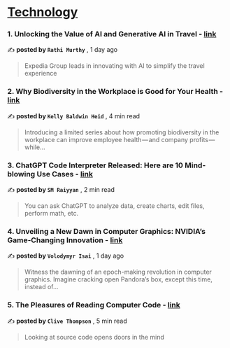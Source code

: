 
<h1><a href=https://medium.com/tag/technology/recommended target="_blank" rel="noopener noreferrer">Technology</a></h1>
<h3>1. Unlocking the Value of AI and Generative AI in Travel - <a href=https://medium.com/@rathi_7491?source=tag_recommended_feed---------0-84----------technology----------73ed722b_cab8_4b68_aa5b_8a15f8a9e9b1------- target="_blank" rel="noopener noreferrer">link</a></h3>

✍️ **posted by `Rathi Murthy`** <date> , 1 day ago</date>

<blockquote>Expedia Group leads in innovating with AI to simplify the travel experience</blockquote>

<h3>2. Why Biodiversity in the Workplace is Good for Your Health - <a href=https://medium.com/@kellybaldwinheid?source=tag_recommended_feed---------1-107----------technology----------73ed722b_cab8_4b68_aa5b_8a15f8a9e9b1------- target="_blank" rel="noopener noreferrer">link</a></h3>

✍️ **posted by `Kelly Baldwin Heid`** <date> , 4 min read</date>

<blockquote>Introducing a limited series about how promoting biodiversity in the workplace can improve employee health — and company profits — while…</blockquote>

<h3>3. ChatGPT Code Interpreter Released: Here are 10 Mind-blowing Use Cases - <a href=https://medium.com/@smraiyyan?source=tag_recommended_feed---------2-85----------technology----------73ed722b_cab8_4b68_aa5b_8a15f8a9e9b1------- target="_blank" rel="noopener noreferrer">link</a></h3>

✍️ **posted by `SM Raiyyan`** <date> , 2 min read</date>

<blockquote>You can  ask ChatGPT to analyze data, create charts, edit files, perform math, etc.</blockquote>

<h3>4. Unveiling a New Dawn in Computer Graphics: NVIDIA’s Game-Changing Innovation - <a href=https://medium.com/@volod.org?source=tag_recommended_feed---------3-84----------technology----------73ed722b_cab8_4b68_aa5b_8a15f8a9e9b1------- target="_blank" rel="noopener noreferrer">link</a></h3>

✍️ **posted by `Volodymyr Isai`** <date> , 1 day ago</date>

<blockquote>Witness the dawning of an epoch-making revolution in computer graphics. Imagine cracking open Pandora’s box, except this time, instead of…</blockquote>

<h3>5. The Pleasures of Reading Computer Code - <a href=https://medium.com/@clivethompson?source=tag_recommended_feed---------4-107----------technology----------73ed722b_cab8_4b68_aa5b_8a15f8a9e9b1------- target="_blank" rel="noopener noreferrer">link</a></h3>

✍️ **posted by `Clive Thompson`** <date> , 5 min read</date>

<blockquote>Looking at source code opens doors in the mind</blockquote>

